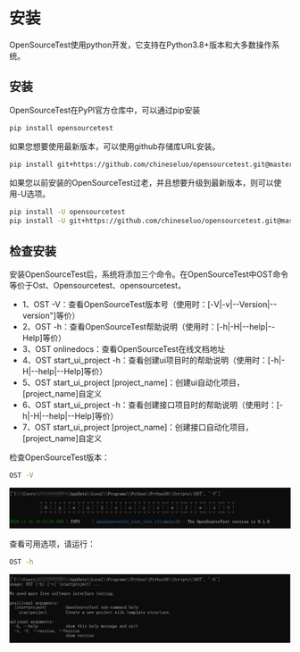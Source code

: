 # 安装

OpenSourceTest使用python开发，它支持在Python3.8+版本和大多数操作系统。

## 安装

OpenSourceTest在PyPI官方仓库中，可以通过pip安装

~~~bash
pip install opensourcetest
~~~

如果您想要使用最新版本，可以使用github存储库URL安装。

~~~bash
pip install git+https://github.com/chineseluo/opensourcetest.git@master
~~~

如果您以前安装的OpenSourceTest过老，并且想要升级到最新版本，则可以使用-U选项。

~~~bash
pip install -U opensourcetest
pip install -U git+https://github.com/chineseluo/opensourcetest.git@master
~~~

## 检查安装

安装OpenSourceTest后，系统将添加三个命令。在OpenSourceTest中OST命令等价于Ost、Opensourcetest、opensourcetest，

- 1、OST -V：查看OpenSourceTest版本号（使用时：[-V|-v|--Version|--version"]等价）
- 2、OST -h：查看OpenSourceTest帮助说明（使用时：[-h|-H|--help|--Help]等价）
- 3、OST onlinedocs：查看OpenSourceTest在线文档地址
- 4、OST start_ui_project -h：查看创建ui项目时的帮助说明（使用时：[-h|-H|--help|--Help]等价）
- 5、OST start_ui_project [project_name]：创建ui自动化项目，[project_name]自定义
- 6、OST start_ui_project -h：查看创建接口项目时的帮助说明（使用时：[-h|-H|--help|--Help]等价）
- 7、OST start_ui_project [project_name]：创建接口自动化项目，[project_name]自定义

检查OpenSourceTest版本：

~~~bash
OST -V
~~~

![version010](.\images\installation\version010.png)

查看可用选项，请运行：

~~~bash
OST -h
~~~

![help](./images/installation/help.jpg)

